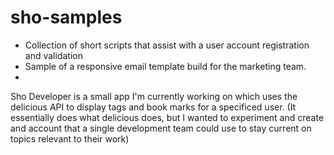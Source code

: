 # sho-samples

- Collection of short scripts that assist with a user account registration and validation
- Sample of a responsive email template build for the marketing team.
- 
Sho Developer is a small app I'm currently working on which uses the delicious API to display tags and book marks for a specificed user. (It essentially does what delicious does, but I wanted to experiment and create and account that a single development team could use to stay current on topics relevant to their work)
